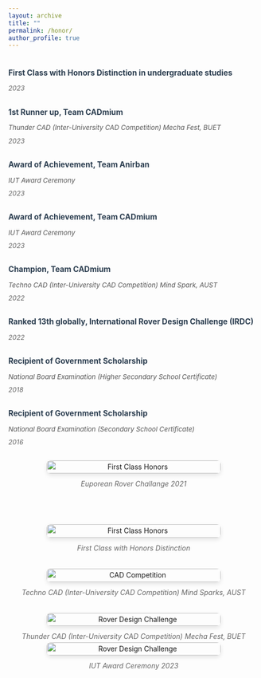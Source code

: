 ```yaml
---
layout: archive
title: ""
permalink: /honor/
author_profile: true
---
```

<div class="achievement-container" style="display: flex; gap: 40px; flex-wrap: wrap; align-items: flex-start;">
  
  <!-- Left Column - Achievements List -->
  <div class="left-column" style="flex: 1; min-width: 300px;">
    <div class="achievement-list" style="line-height: 1.6;">
      <div class="achievement-item" style="margin-bottom: 25px;">
        <h4 style="color: #2c3e50; margin-bottom: 8px;">First Class with Honors Distinction in undergraduate studies</h4>
        <p style="color: #666; margin: 0; font-style: italic;">2023</p>
      </div>
      <div class="achievement-item" style="margin-bottom: 25px;">
        <h4 style="color: #2c3e50; margin-bottom: 8px;">1st Runner up, Team CADmium</h4>
        <p style="color: #555; margin: 0 0 5px 0;"><em>Thunder CAD (Inter-University CAD Competition) Mecha Fest, BUET</em></p>
        <p style="color: #666; margin: 0; font-style: italic;">2023</p>
      </div>
      <div class="achievement-item" style="margin-bottom: 25px;">
        <h4 style="color: #2c3e50; margin-bottom: 8px;">Award of Achievement, Team Anirban</h4>
        <p style="color: #555; margin: 0 0 5px 0;"><em>IUT Award Ceremony</em></p>
        <p style="color: #666; margin: 0; font-style: italic;">2023</p>
      </div>
      <div class="achievement-item" style="margin-bottom: 25px;">
        <h4 style="color: #2c3e50; margin-bottom: 8px;">Award of Achievement, Team CADmium</h4>
        <p style="color: #555; margin: 0 0 5px 0;"><em>IUT Award Ceremony</em></p>
        <p style="color: #666; margin: 0; font-style: italic;">2023</p>
      </div>
      <div class="achievement-item" style="margin-bottom: 25px;">
        <h4 style="color: #2c3e50; margin-bottom: 8px;">Champion, Team CADmium</h4>
        <p style="color: #555; margin: 0 0 5px 0;"><em>Techno CAD (Inter-University CAD Competition) Mind Spark, AUST</em></p>
        <p style="color: #666; margin: 0; font-style: italic;">2022</p>
      </div>
      <div class="achievement-item" style="margin-bottom: 25px;">
        <h4 style="color: #2c3e50; margin-bottom: 8px;">Ranked 13th globally, International Rover Design Challenge (IRDC)</h4>
        <p style="color: #666; margin: 0; font-style: italic;">2022</p>
      </div>
      <div class="achievement-item" style="margin-bottom: 25px;">
        <h4 style="color: #2c3e50; margin-bottom: 8px;">Recipient of Government Scholarship</h4>
        <p style="color: #555; margin: 0 0 5px 0;"><em>National Board Examination (Higher Secondary School Certificate)</em></p>
        <p style="color: #666; margin: 0; font-style: italic;">2018</p>
      </div>
      <div class="achievement-item" style="margin-bottom: 25px;">
        <h4 style="color: #2c3e50; margin-bottom: 8px;">Recipient of Government Scholarship</h4>
        <p style="color: #555; margin: 0 0 5px 0;"><em>National Board Examination (Secondary School Certificate)</em></p>
        <p style="color: #666; margin: 0; font-style: italic;">2016</p>
      </div>
    <div class="image-item" style="margin-bottom: 30px;">
      <figure style="margin: 0; text-align: center;">
        <img src="{{ site.baseurl }}/assets/images/achi/erc.png" alt="First Class Honors" style="width: 100%; max-width: 350px; border-radius: 8px; box-shadow: 0 4px 8px rgba(0,0,0,0.1);">
        <figcaption style="text-align: center; font-style: italic; margin-top: 10px; color: #666;">
          Euporean Rover Challange 2021
        </figcaption>
      </figure>
    </div>
    </div>
  </div>

  <!-- Right Column - Images -->
  <div class="right-column" style="flex: 1; min-width: 300px;">
    <!-- Image 1 -->
    <div class="image-item" style="margin-bottom: 30px;">
      <figure style="margin: 0; text-align: center;">
        <img src="{{ site.baseurl }}/assets/images/achi/iut.JPG" alt="First Class Honors" style="width: 100%; max-width: 350px; border-radius: 8px; box-shadow: 0 4px 8px rgba(0,0,0,0.1);">
        <figcaption style="text-align: center; font-style: italic; margin-top: 10px; color: #666;">
          First Class with Honors Distinction
        </figcaption>
      </figure>
    </div>
    <!-- Image 2 -->
    <div class="image-item" style="margin-bottom: 30px;">
      <figure style="margin: 0; text-align: center;">
        <img src="{{ site.baseurl }}/assets/images/achi/aust.jpg" alt="CAD Competition" style="width: 100%; max-width: 350px; border-radius: 8px; box-shadow: 0 4px 8px rgba(0,0,0,0.1);">
        <figcaption style="text-align: center; font-style: italic; margin-top: 10px; color: #666;">
          Techno CAD (Inter-University CAD Competition) Mind Sparks, AUST
        </figcaption>
      </figure>
    </div>
    <!-- Image 3 -->
    <div class="image-item">
      <figure style="margin: 0; text-align: center;">
        <img src="{{ site.baseurl }}/assets/images/achi/buet.jpg" alt="Rover Design Challenge" style="width: 100%; max-width: 350px; border-radius: 8px; box-shadow: 0 4px 8px rgba(0,0,0,0.1);">
        <figcaption style="text-align: center; font-style: italic; margin-top: 10px; color: #666;">
          Thunder CAD (Inter-University CAD Competition) Mecha Fest, BUET
        </figcaption>
      </figure>
    </div>
    <!-- Image 3 -->
    <div class="image-item">
      <figure style="margin: 0; text-align: center;">
    <img src="{{ site.baseurl }}/assets/images/achi/award.jpg" alt="Rover Design Challenge" style="width: 100%; max-width: 350px; border-radius: 8px; box-shadow: 0 4px 8px rgba(0,0,0,0.1);">
        <figcaption style="text-align: center; font-style: italic; margin-top: 10px; color: #666;">
          IUT Award Ceremony 2023
        </figcaption>
      </figure>
    </div>
  </div>
</div>

<style>
.achievement-container {
  line-height: 1.6;
}

.achievement-item h4 {
  font-size: 1.1em;
  margin-bottom: 5px;
}

.achievement-item p {
  font-size: 0.95em;
}

/* Responsive design */
@media (max-width: 768px) {
  .achievement-container {
    gap: 20px;
  }
  
  .left-column, .right-column {
    min-width: 100%;
  }
}
</style>